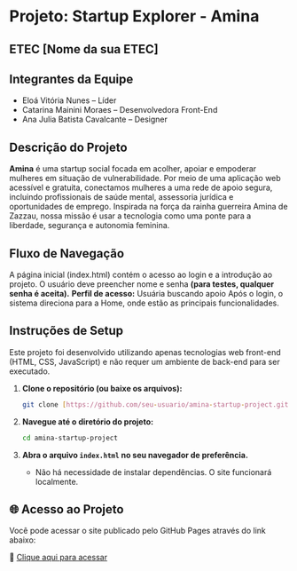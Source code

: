 # Projeto: Startup Explorer - Amina

## ETEC [Nome da sua ETEC]

## Integrantes da Equipe
* Eloá Vitória Nunes – Líder
* Catarina Mainini Moraes – Desenvolvedora Front-End
* Ana Julia Batista Cavalcante – Designer

## Descrição do Projeto
**Amina** é uma startup social focada em acolher, apoiar e empoderar mulheres em situação de vulnerabilidade. Por meio de uma aplicação web acessível e gratuita, conectamos mulheres a uma rede de apoio segura, incluindo profissionais de saúde mental, assessoria jurídica e oportunidades de emprego. Inspirada na força da rainha guerreira Amina de Zazzau, nossa missão é usar a tecnologia como uma ponte para a liberdade, segurança e autonomia feminina.

## Fluxo de Navegação
A página inicial (index.html) contém o acesso ao login e a introdução ao projeto.
O usuário deve preencher nome e senha **(para testes, qualquer senha é aceita).**
**Perfil de acesso:** Usuária buscando apoio
Após o login, o sistema direciona para a Home, onde estão as principais funcionalidades.

## Instruções de Setup
Este projeto foi desenvolvido utilizando apenas tecnologias web front-end (HTML, CSS, JavaScript) e não requer um ambiente de back-end para ser executado.

1.  **Clone o repositório (ou baixe os arquivos):**
    ```bash
    git clone [https://github.com/seu-usuario/amina-startup-project.git](https://github.com/seu-usuario/amina-startup-project.git)
    ```

2.  **Navegue até o diretório do projeto:**
    ```bash
    cd amina-startup-project
    ```

3.  **Abra o arquivo `index.html` no seu navegador de preferência.**
    * Não há necessidade de instalar dependências. O site funcionará localmente.

## 🌐 Acesso ao Projeto

Você pode acessar o site publicado pelo GitHub Pages através do link abaixo:

🔗 [Clique aqui para acessar](https://catarina-cat.github.io/amina-startup-project/)
